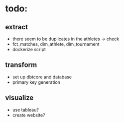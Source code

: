 # todo:
## extract
- there seem to be duplicates in the athletes -> check
- fct_matches, dim_athlete, dim_tournament
- dockerize script

## transform
- set up dbtcore and database
- primary key generation

## visualize
- use tableau? 
- create website? 


